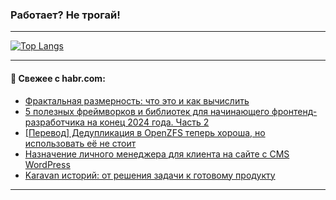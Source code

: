 ### Работает? Не трогай!

---
<!--
#### 🛠️ Technical stack:

![Java](https://img.shields.io/badge/Java-informational?logo=Oracle&style=flat&logoColor=white&color=FF4500)
![Kotlin](https://img.shields.io/badge/Kotlin-informational?logo=Kotlin&style=flat&logoColor=white&color=774D97)
![TS](https://img.shields.io/badge/TypeScript-informational?logo=typeScript&style=flat&logoColor=black&color=017acc)
![Python](https://img.shields.io/badge/Python-informational?logo=Python&style=flat&logoColor=black&color=ffdd54) <br>
![Spring](https://img.shields.io/badge/Spring-informational?logo=Spring&style=flat&logoColor=white&color=6DB33F) 
![SpringBoot](https://img.shields.io/badge/SpringBoot-informational?logo=SpringBoot&style=flat&logoColor=white&color=6DB33F)
![Nest](https://img.shields.io/badge/NestJS-informational?logo=NestJS&style=flat&logoColor=white&color=E0234E) 
![NodeJS](https://img.shields.io/badge/NodeJS-informational?logo=node.js&style=flat&logoColor=white&color=70A760)<br>
![PostgreSQL](https://img.shields.io/badge/PostgreSQL-informational?logo=PostgreSQL&style=flat&logoColor=white&color=DAA520)
![MongoDB](https://img.shields.io/badge/MongoDB-informational?logo=MongoDB&style=flat&logoColor=white&color=870000)
![Apache](https://img.shields.io/badge/Apache-informational?logo=apache&style=flat&logoColor=white&color=f74e28)

___ 
-->

<!--- #### 🛠️ : --->

[![Top Langs](https://github-readme-stats-82jvfl3w3-advtsettinggmailcoms-projects.vercel.app/api/top-langs/?username=zloylis&langs_count=10&hide_title=true&title_color=e6edf3&size_weight=0.5&count_weight=0.5&layout=compact&hide_progress=true&hide_border=true&theme=dracula)](https://github.com/zloylis)

<!---


####  :octocat:&nbsp;&nbsp; Статистика:

![GitHub stats](https://github-readme-stats-u2qms2cxw-advtsettinggmailcoms-projects.vercel.app/api?username=zloylis&show_icons=true&hide_border=true&theme=dracula&title_color=e6edf3&include_all_commits=true&count_private=true&hide_rank=false&hide_title=true&rank_icon=github)
-->
---

#### 💬 Свежее с habr.com:

<!-- BLOG-POST-LIST:START -->
- [Фрактальная размерность: что это и как вычислить](https://habr.com/ru/companies/skillfactory/articles/866014/?utm_source=habrahabr&utm_medium=rss&utm_campaign=866014)
- [5 полезных фреймворков и библиотек для начинающего фронтенд-разработчика на конец 2024 года. Часть 2](https://habr.com/ru/companies/ru_mts/articles/866070/?utm_source=habrahabr&utm_medium=rss&utm_campaign=866070)
- [[Перевод] Дедупликация в OpenZFS теперь хороша, но использовать её не стоит](https://habr.com/ru/companies/vk/articles/863904/?utm_source=habrahabr&utm_medium=rss&utm_campaign=863904)
- [Назначение личного менеджера для клиента на сайте с CMS WordPress](https://habr.com/ru/articles/866050/?utm_source=habrahabr&utm_medium=rss&utm_campaign=866050)
- [Karavan историй: от решения задачи к готовому продукту](https://habr.com/ru/companies/k2tech/articles/866030/?utm_source=habrahabr&utm_medium=rss&utm_campaign=866030)
<!-- BLOG-POST-LIST:END -->

---
